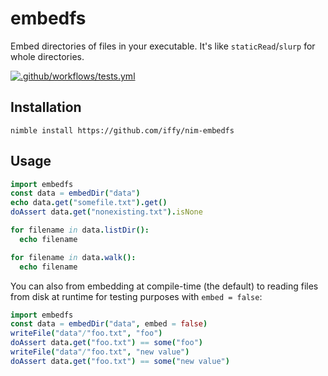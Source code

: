 # embedfs

Embed directories of files in your executable. It's like `staticRead`/`slurp` for whole directories.

[![.github/workflows/tests.yml](https://github.com/iffy/nim-embedfs/actions/workflows/tests.yml/badge.svg)](https://github.com/iffy/nim-embedfs/actions/workflows/tests.yml)

## Installation

```
nimble install https://github.com/iffy/nim-embedfs
```

## Usage

```nim
import embedfs
const data = embedDir("data")
echo data.get("somefile.txt").get()
doAssert data.get("nonexisting.txt").isNone

for filename in data.listDir():
  echo filename

for filename in data.walk():
  echo filename
```

You can also from embedding at compile-time (the default) to reading files from disk at runtime for testing purposes with `embed = false`:

```nim
import embedfs
const data = embedDir("data", embed = false)
writeFile("data"/"foo.txt", "foo")
doAssert data.get("foo.txt") == some("foo")
writeFile("data"/"foo.txt", "new value")
doAssert data.get("foo.txt") == some("new value")
```
